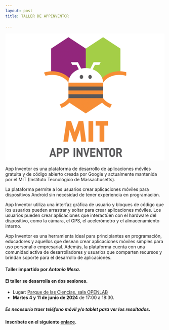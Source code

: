```yaml
---
layout: post
title: TALLER DE APPINVENTOR

---
```


<p align="center" >
<img src="/images/appinventor.png" width="600" height="400"/>


</p>

App Inventor es una plataforma de desarrollo de aplicaciones móviles gratuita y de código abierto creada por Google y actualmente mantenida por el MIT (Instituto Tecnológico de Massachusetts).

La plataforma permite a los usuarios crear aplicaciones móviles para dispositivos Android sin necesidad de tener experiencia en programación.

App Inventor utiliza una interfaz gráfica de usuario y bloques de código que los usuarios pueden arrastrar y soltar para crear aplicaciones móviles. Los usuarios pueden crear aplicaciones que interactúen con el hardware del dispositivo, como la cámara, el GPS, el acelerómetro y el almacenamiento interno.

App Inventor es una herramienta ideal para principiantes en programación, educadores y aquellos que desean crear aplicaciones móviles simples para uso personal o empresarial. Además, la plataforma cuenta con una comunidad activa de desarrolladores y usuarios que comparten recursos y brindan soporte para el desarrollo de aplicaciones.






#### Taller impartido por ***Antonio Mesa.***


#### El taller se desarrolla en dos sesiones.

* Lugar: [Parque de las Ciencias, sala OPENLAB](https://goo.gl/maps/aQC1afhE8HR9uaVx8)
*  **Martes 4 y 11 de junio de 2024** de 17:00 a 18:30.


##### Es necesario traer teléfono móvil y/o tablet para ver los resultados.



#### Inscríbete en el siguiente [enlace](https://forms.gle/n5xCCByhLM7wQKFi6).
